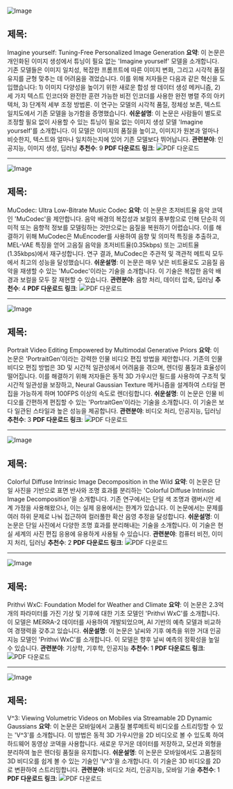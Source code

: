 ![Image](https://cdn-thumbnails.huggingface.co/social-thumbnails/papers/2409.13346.png)
## 제목: 
Imagine yourself: Tuning-Free Personalized Image Generation
**요약**: 
이 논문은 개인화된 이미지 생성에서 튜닝이 필요 없는 'Imagine yourself' 모델을 소개합니다. 기존 모델들은 이미지 일치성, 복잡한 프롬프트에 따른 이미지 변화, 그리고 시각적 품질 유지를 균형 맞추는 데 어려움을 겪었습니다. 이를 위해 저자들은 다음과 같은 혁신을 도입했습니다: 1) 이미지 다양성을 높이기 위한 새로운 합성 쌍 데이터 생성 메커니즘, 2) 세 가지 텍스트 인코더와 완전한 훈련 가능한 비전 인코더를 사용한 완전 병렬 주의 아키텍처, 3) 단계적 세부 조정 방법론. 이 연구는 모델의 시각적 품질, 정체성 보존, 텍스트 일치도에서 기존 모델을 능가함을 증명했습니다.
**쉬운설명**: 
이 논문은 사람들이 별도로 조정할 필요 없이 사용할 수 있는 튜닝이 필요 없는 이미지 생성 모델 'Imagine yourself'를 소개합니다. 이 모델은 이미지의 품질을 높이고, 이미지가 원본과 얼마나 비슷한지, 텍스트와 얼마나 일치하는지에 있어 기존 모델보다 뛰어납니다.
**관련분야**: 
인공지능, 이미지 생성, 딥러닝
**추천수**: 
9
**PDF 다운로드 링크**: ![PDF 다운로드](https://arxiv.org/pdf/2409.13346)

---

![Image](https://cdn-thumbnails.huggingface.co/social-thumbnails/papers/2409.13216.png)
## 제목: 
MuCodec: Ultra Low-Bitrate Music Codec
**요약**: 
이 논문은 초저비트율 음악 코덱인 'MuCodec'을 제안합니다. 음악 배경의 복잡성과 보컬의 풍부함으로 인해 단순히 의미적 또는 음향적 정보를 모델링하는 것만으로는 음질을 복원하기 어렵습니다. 이를 해결하기 위해 MuCodec은 MuEncoder를 사용하여 음향 및 의미적 특징을 추출하고, MEL-VAE 특징을 얻어 고음질 음악을 초저비트율(0.35kbps) 또는 고비트율(1.35kbps)에서 재구성합니다. 연구 결과, MuCodec은 주관적 및 객관적 메트릭 모두에서 최고의 성능을 달성했습니다.
**쉬운설명**: 
이 논문은 매우 낮은 비트율로도 고음질 음악을 재생할 수 있는 'MuCodec'이라는 기술을 소개합니다. 이 기술은 복잡한 음악 배경과 보컬을 모두 잘 재현할 수 있습니다.
**관련분야**: 
음향 처리, 데이터 압축, 딥러닝
**추천수**: 
4
**PDF 다운로드 링크**: ![PDF 다운로드](https://arxiv.org/pdf/2409.13216)

---

![Image](https://cdn-thumbnails.huggingface.co/social-thumbnails/papers/2409.13591.png)
## 제목: 
Portrait Video Editing Empowered by Multimodal Generative Priors
**요약**: 
이 논문은 'PortraitGen'이라는 강력한 인물 비디오 편집 방법을 제안합니다. 기존의 인물 비디오 편집 방법은 3D 및 시간적 일관성에서 어려움을 겪으며, 렌더링 품질과 효율성이 떨어집니다. 이를 해결하기 위해 저자들은 동적 3D 가우시안 필드를 사용하여 구조적 및 시간적 일관성을 보장하고, Neural Gaussian Texture 메커니즘을 설계하여 스타일 편집을 가능하게 하며 100FPS 이상의 속도로 렌더링합니다.
**쉬운설명**: 
이 논문은 인물 비디오를 간편하게 편집할 수 있는 'PortraitGen'이라는 기술을 소개합니다. 이 기술은 보다 일관된 스타일과 높은 성능을 제공합니다.
**관련분야**: 
비디오 처리, 인공지능, 딥러닝
**추천수**: 
3
**PDF 다운로드 링크**: ![PDF 다운로드](https://arxiv.org/pdf/2409.13591)

---

![Image](https://cdn-thumbnails.huggingface.co/social-thumbnails/papers/2409.13690.png)
## 제목: 
Colorful Diffuse Intrinsic Image Decomposition in the Wild
**요약**: 
이 논문은 단일 사진을 기반으로 표면 반사와 조명 효과를 분리하는 'Colorful Diffuse Intrinsic Image Decomposition'을 소개합니다. 기존 연구에서는 단일 색 조명과 램버시안 세계 가정을 사용해왔으나, 이는 실제 응용에서는 한계가 있습니다. 이 논문에서는 문제를 여러 하위 문제로 나눠 접근하여 컬러풀한 확산 음영 추정을 달성합니다.
**쉬운설명**: 
이 논문은 단일 사진에서 다양한 조명 효과를 분리해내는 기술을 소개합니다. 이 기술은 현실 세계의 사진 편집 응용에 유용하게 사용될 수 있습니다.
**관련분야**: 
컴퓨터 비전, 이미지 처리, 딥러닝
**추천수**: 
2
**PDF 다운로드 링크**: ![PDF 다운로드](https://arxiv.org/pdf/2409.13690)

---

![Image](https://cdn-thumbnails.huggingface.co/social-thumbnails/papers/2409.13598.png)
## 제목: 
Prithvi WxC: Foundation Model for Weather and Climate
**요약**: 
이 논문은 2.3억 개의 파라미터를 가진 기상 및 기후에 대한 기초 모델인 'Prithvi WxC'를 소개합니다. 이 모델은 MERRA-2 데이터를 사용하여 개발되었으며, AI 기반의 예측 모델과 비교하여 경쟁력을 갖추고 있습니다.
**쉬운설명**: 
이 논문은 날씨와 기후 예측을 위한 거대 인공지능 모델인 'Prithvi WxC'를 소개합니다. 이 모델은 향후 날씨 예측의 정확성을 높일 수 있습니다.
**관련분야**: 
기상학, 기후학, 인공지능
**추천수**: 
1
**PDF 다운로드 링크**: ![PDF 다운로드](https://arxiv.org/pdf/2409.13598)

---

![Image](https://cdn-thumbnails.huggingface.co/social-thumbnails/papers/2409.13648.png)
## 제목: 
V^3: Viewing Volumetric Videos on Mobiles via Streamable 2D Dynamic Gaussians
**요약**: 
이 논문은 모바일에서 고품질 볼루메트릭 비디오를 스트리밍할 수 있는 'V^3'를 소개합니다. 이 방법은 동적 3D 가우시안을 2D 비디오로 볼 수 있도록 하여 하드웨어 동영상 코덱을 사용합니다. 새로운 무거운 데이터를 저장하고, 모션과 외형을 분리하여 높은 렌더링 품질을 유지합니다.
**쉬운설명**: 
이 논문은 모바일에서도 고품질의 3D 비디오를 쉽게 볼 수 있는 기술인 'V^3'을 소개합니다. 이 기술은 3D 비디오를 2D로 변환하여 스트리밍합니다.
**관련분야**: 
비디오 처리, 인공지능, 모바일 기술
**추천수**: 
1
**PDF 다운로드 링크**: ![PDF 다운로드](https://arxiv.org/pdf/2409.13648)
